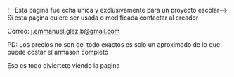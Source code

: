!--Esta pagina fue echa unica y exclusivamente para un proyecto escolar-->
Si esta pagina quiere ser usada o modificada contactar al creador

Correo:
j.emmanuel.glez.b@gmail.com

PD: Los precios no son del todo exactos es solo un aproximado de lo que puede costar el armason completo

Eso es todo diviertete viendo la pagina
